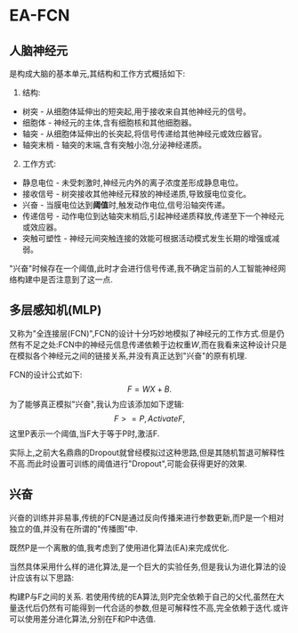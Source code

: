 # EA-FCN
## 人脑神经元
是构成大脑的基本单元,其结构和工作方式概括如下:
1. 结构:
- 树突 - 从细胞体延伸出的短突起,用于接收来自其他神经元的信号。
- 细胞体 - 神经元的主体,含有细胞核和其他细胞器。
- 轴突 - 从细胞体延伸出的长突起,将信号传递给其他神经元或效应器官。
- 轴突末梢 - 轴突的末端,含有突触小泡,分泌神经递质。

2. 工作方式:
- 静息电位 - 未受刺激时,神经元内外的离子浓度差形成静息电位。
- 接收信号 - 树突接收其他神经元释放的神经递质,导致膜电位变化。
- 兴奋 - 当膜电位达到**阈值**时,触发动作电位,信号沿轴突传递。
- 传递信号 - 动作电位到达轴突末梢后,引起神经递质释放,传递至下一个神经元或效应器。
- 突触可塑性 - 神经元间突触连接的效能可根据活动模式发生长期的增强或减弱。

"兴奋"时候存在一个阈值,此时才会进行信号传递,我不确定当前的人工智能神经网络构建中是否注意到了这一点.

## 多层感知机(MLP)

又称为"全连接层(FCN)",FCN的设计十分巧妙地模拟了神经元的工作方式.但是仍然有不足之处:FCN中的神经元信息传递依赖于边权重$W$,而在我看来这种设计只是在模拟各个神经元之间的链接关系,并没有真正达到"兴奋"的原有机理.

FCN的设计公式如下:
$$
F = WX+B.
$$
为了能够真正模拟"兴奋",我认为应该添加如下逻辑:
$$
F >= P, Activate F,
$$
这里P表示一个阈值,当F大于等于P时,激活F.

实际上,之前大名鼎鼎的Dropout就曾经模拟过这种思路,但是其随机暂退可解释性不高.而此时设置可训练的阈值进行"Dropout",可能会获得更好的效果.

## 兴奋

兴奋的训练并非易事,传统的FCN是通过反向传播来进行参数更新,而P是一个相对独立的值,并没有在所谓的"传播图"中.

既然P是一个离散的值,我考虑到了使用进化算法(EA)来完成优化.

当然具体采用什么样的进化算法,是一个巨大的实验任务,但是我认为进化算法的设计应该有以下思路:

构建P与F之间的关系.
若使用传统的EA算法,则P完全依赖于自己的父代,虽然在大量迭代后仍然有可能得到一代合适的参数,但是可解释性不高,完全依赖于迭代.或许可以使用差分进化算法,分别在F和P中选值.